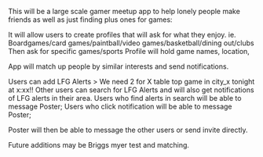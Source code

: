 This will be a large scale gamer meetup app to help lonely people make friends as well as just finding plus ones for games:

It will allow users to create profiles that will ask for what they enjoy.
ie. Boardgames/card games/paintball/video games/basketball/dining out/clubs
Then ask for specific games/sports
Profile will hold game names, location,

App will match up people by similar interests and send notifications.

Users can add LFG Alerts > We need 2 for X table top game in city_x tonight at x:xx!!
Other users can search for LFG Alerts and will also get notifications of LFG alerts in their area.
Users who find alerts in search will be able to message Poster;
Users who click notification will be able to message Poster;

Poster will then be able to message the other users or send invite directly.

Future additions may be Briggs myer test and matching.
